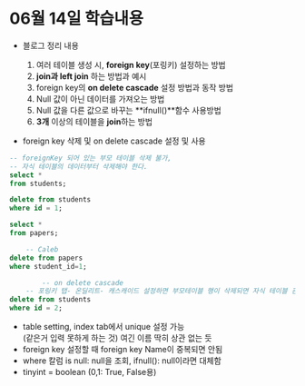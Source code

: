 # 06월 14일 학습내용
- 블로그 정리 내용
  1. 여러 테이블 생성 시, **foreign key**(포링키) 설정하는 방법
  2. **join과 left join** 하는 방법과 예시
  3. foreign key의 **on delete cascade** 설정 방법과 동작 방법
  4. Null 값이 아닌 데이터를 가져오는 방법
  5. Null 값을 다른 값으로 바꾸는 **ifnull()**함수 사용방법
  6. **3개** 이상의 테이블을 **join**하는 방법  

- foreign key 삭제 및 on delete cascade 설정 및 사용
```sql
-- foreignKey 되어 있는 부모 테이블 삭제 불가,
-- 자식 테이블의 데이터부터 삭제해야 한다.
select *
from students;

delete from students
where id = 1;

select *
from papers;

	-- Caleb
delete from papers
where student_id=1;

		-- on delete cascade
    -- 포링키 탭- 온딜리트- 캐스캐이드 설정하면 부모테이블 행이 삭제되면 자식 테이블 관련 행도 자동 삭제
delete from students
where id = 2;
```

- table setting, index tab에서 unique 설정 가능  
    (같은거 입력 못하게 하는 것) 여긴 이름 딱히 상관 없는 듯
- foreign key 설정할 때 foreign key Name이 중복되면 안됨
- where 칼럼 is null: null을 조회,  ifnull(): null이라면 대체함
- tinyint = boolean (0,1: True, False용)